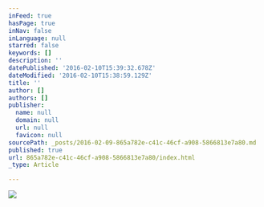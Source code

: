 ```yaml
---
inFeed: true
hasPage: true
inNav: false
inLanguage: null
starred: false
keywords: []
description: ''
datePublished: '2016-02-10T15:39:32.678Z'
dateModified: '2016-02-10T15:38:59.129Z'
title: ''
author: []
authors: []
publisher:
  name: null
  domain: null
  url: null
  favicon: null
sourcePath: _posts/2016-02-09-865a782e-c41c-46cf-a908-5866813e7a80.md
published: true
url: 865a782e-c41c-46cf-a908-5866813e7a80/index.html
_type: Article

---
```

![](https://the-grid-user-content.s3-us-west-2.amazonaws.com/174402b4-4f35-4208-82bc-5192729a47de.jpg)